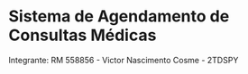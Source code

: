 # Sistema de Agendamento de Consultas Médicas

Integrante: RM 558856 - Victor Nascimento Cosme - 2TDSPY